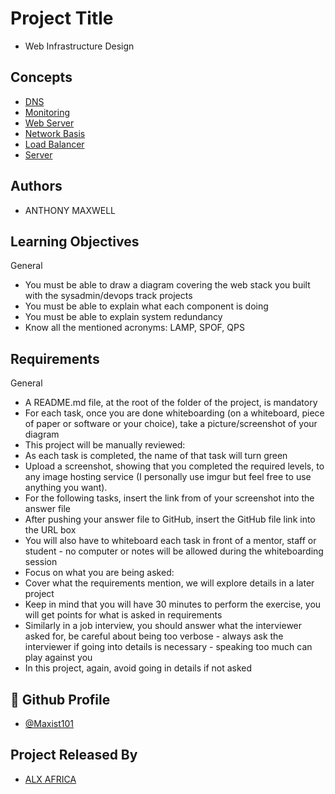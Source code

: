 
# Project Title
- Web Infrastructure Design

## Concepts

 - [DNS](https://intranet.alxswe.com/concepts/12)
  - [Monitoring](https://intranet.alxswe.com/concepts/13)
  - [Web Server](https://intranet.alxswe.com/concepts/17)
  - [Network Basis](https://intranet.alxswe.com/concepts/33)
  - [Load Balancer](https://intranet.alxswe.com/concepts/46)
- [Server](https://intranet.alxswe.com/concepts/67)
## Authors

- ANTHONY MAXWELL


## Learning Objectives

General
- You must be able to draw a diagram covering the web stack you built with the sysadmin/devops track projects
- You must be able to explain what each component is doing
- You must be able to explain system redundancy
- Know all the mentioned acronyms: LAMP, SPOF, QPS

## Requirements

General
- A README.md file, at the root of the folder of the project, is mandatory
- For each task, once you are done whiteboarding (on a whiteboard, piece of paper or software or your choice), take a picture/screenshot of your diagram
- This project will be manually reviewed:
- As each task is completed, the name of that task will turn green
- Upload a screenshot, showing that you completed the required levels, to any image hosting service (I personally use imgur but feel free to use anything you want).
- For the following tasks, insert the link from of your screenshot into the answer file
- After pushing your answer file to GitHub, insert the GitHub file link into the URL box
- You will also have to whiteboard each task in front of a mentor, staff or student - no computer or notes will be allowed during the whiteboarding session
- Focus on what you are being asked:
- Cover what the requirements mention, we will explore details in a later project
- Keep in mind that you will have 30 minutes to perform the exercise, you will get points for what is asked in requirements
- Similarly in a job interview, you should answer what the interviewer asked for, be careful about being too verbose - always ask the interviewer if going into details is necessary - speaking too much can play against you
- In this project, again, avoid going in details if not asked
## 🔗 Github Profile
- [@Maxist101](https://github.com/maxist101)


## Project Released By

- [ALX AFRICA](https://www.alxafrica.com/)
